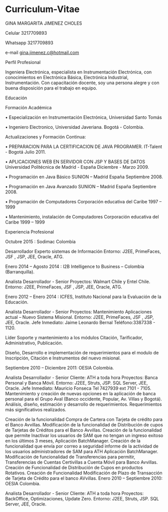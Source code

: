 # Curriculum-Vitae
GINA MARGARITA JIMENEZ CHOLES

Celular 3217709893

Whatsapp 3217709893

e-mail gina.jimenez.c@hotmail.com

Perfil Profesional

Ingeniera Electrónica, especialista en Instrumentación Electrónica,  con conocimientos en Electrónica Básica, Electrónica Industrial, Instrumentación. Con capacitación docente, soy una persona alegre y con buena disposición para el trabajo en equipo.

Educación

Formación Académica

• Especialización en Instrumentación Electrónica, Universidad Santo Tomás

• Ingeniero Electronico, Universidad Javeriana. Bogotá - Colombia.

Actualizaciones y Formación Continua:

• PREPARACION PARA LA CERTIFICACION DE JAVA PROGRAMER. IT-Talent - Bogotá Julio 2011.

• APLICACIONES WEB EN SERVIDOR CON JSP Y BASES DE DATOS Universidad Politécnica de Madrid - España Diciembre - Marzo 2009.

• Programación en Java Básico SUNION – Madrid España Septiembre 2008.

• Programación en Java Avanzado SUNION – Madrid España Septiembre 2008.

• Programación de Computadores Corporación educativa del Caribe 1997 – 1999

• Mantenimiento, instalación de Computadores Corporación educativa del Caribe 1999 – 1999

Experiencia Profesional

Octubre 2015 : Sodimac Colombia

Desarrollador Experto sistemas de Información Entorno: J2EE, PrimeFaces, JSF , JSP, JEE, Oracle, ATG.

Enero 2014 – Agosto 2014 : I2B Intelligence to Business – Colombia (Barranquilla).

Analista Desarrollador - Senior Proyectos: Walmart Chile y Entel Chile. Entorno: J2EE, PrimeFaces, JSF , JSP, JEE, Oracle, ATG.

Enero 2012 – Enero 2014 : ICFES, Instituto Nacional para la Evaluación de la Educación.

Analista Desarrollador - Senior Proyectos: Mantenimiento Aplicaciones actual – Nuevo Sistema Misional. Entorno: J2EE, PrimeFaces, JSF , JSP, JEE, Oracle. Jefe Inmediato: Jaime Leonardo Bernal Teléfono:3387338 - 1120.

Líder Soporte y mantenimiento a los módulos Citación, Tarificador, Administrativo, Publicación.

Diseño, Desarrollo e implementación de requerimientos para el modulo de Inscripción, Citación e Instrumentos del nuevo misional.

Septiembre 2010 – Diciembre 2011: OESIA Colombia.

Analista Desarrollador - Senior Cliente: ATH a toda hora Proyectos: Banca Personal y Banca Móvil. Entorno: J2EE, Struts, JSP. SQL Server, JEE, Oracle. Jefe Inmediato: Mauricio Fonseca Tel 7427939 ext 7101 - 7105. Mantenimiento y creación de nuevas opciones en la aplicación de banca personal para el Grupo Aval (Banco occidente, Popular, Av. Villas y Bogotá). Análisis, diseño, estimación y desarrollo de requerimientos. Requerimientos más significativos realizados.

Creación de la funcionalidad Compra de Cartera con Tarjeta de crédito para el Banco Avvillas.
Modificación de la funcionalidad de Distribución de cupos de Tarjetas de Créditos para el Banco Avvillas.
Creación de la funcionalidad que permite Inactivar los usuarios de SAM que no tengan un ingreso exitoso en los últimos 3 meses, Aplicación BatchManager.
Creación de la funcionalidad que envía por correo a seguridad informe de la actividad de los usuarios administradores de SAM para ATH Aplicación BatchManager.
Modificación de funcionalidad de Transferencias para permitir, Transferencias de Cuentas Certivillas a Cuenta Móvil para Banco Avvillas.
Creación de Funcionalidad de Distribución de Cupos en productos Rotativos.
Creación de Funcionalidad Modificación de Plazo de Transacción de Tarjeta de Crédito para el banco AVvillas.
Enero 2010 – Septiembre 2010: OESIA Colombia.

Analista Desarrollador - Senior Cliente: ATH a toda hora Proyectos: BackOffice, Optimizaciones, Update Zero. Entorno: J2EE, Struts, JSP. SQL Server, JEE, Oracle.
